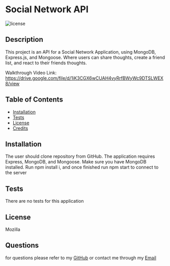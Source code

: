 # Social Network API

![license](https://img.shields.io/badge/license-Mozilla-blue.svg)

## Description

This project is an API for a Social Network Application, using MongoDB, Express.js, and Mongoose. Where users can share thoughts, create a friend list, and react to their friends thoughts.

Walkthrough Video Link: https://drive.google.com/file/d/1iK3CGX6wCUAH4vyRrfBWyWc9DTSLWEX8/view

## Table of Contents

- [Installation](#installation)
- [Tests](#tests)
- [License](#license)
- [Credits](#credits)

## Installation

The user should clone repository from GitHub. The application requires Express, MongoDB, and Mongoose. Make sure you have MongoDB installed. Run npm install i, and once finished run npm start to connect to the server

## Tests

There are no tests for this application

## License

Mozilla

## Questions

for questions please refer to my [GitHub](https://github.com/bunt88)
or contact me through my [Email](bunt88@gmail.com)
